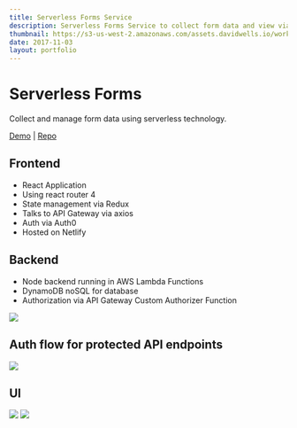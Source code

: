 ```yaml
---
title: Serverless Forms Service
description: Serverless Forms Service to collect form data and view via Admin UI
thumbnail: https://s3-us-west-2.amazonaws.com/assets.davidwells.io/work/serverless-forms-service-logo.jpg
date: 2017-11-03
layout: portfolio
---
```


# Serverless Forms

Collect and manage form data using serverless technology.

[Demo](https://serverless-forms.netlify.com) | [Repo](https://github.com/serverless/forms-service)



## Frontend

- React Application
- Using react router 4
- State management via Redux
- Talks to API Gateway via axios
- Auth via Auth0
- Hosted on Netlify

## Backend

- Node backend running in AWS Lambda Functions
- DynamoDB noSQL for database
- Authorization via API Gateway Custom Authorizer Function

<img src="https://s3-us-west-2.amazonaws.com/assets.davidwells.io/work/serverless-form-service-backend.png" />

## Auth flow for protected API endpoints

<img src="https://s3-us-west-2.amazonaws.com/assets.davidwells.io/work/serverless-forms-service-custom-auth-flow.jpg" />

## UI

<img src="https://s3-us-west-2.amazonaws.com/assets.davidwells.io/work/serverless-forms-service-dashboard.jpg" />

<img src="https://s3-us-west-2.amazonaws.com/assets.davidwells.io/work/serverless-forms-service-form-view.jpg" />
